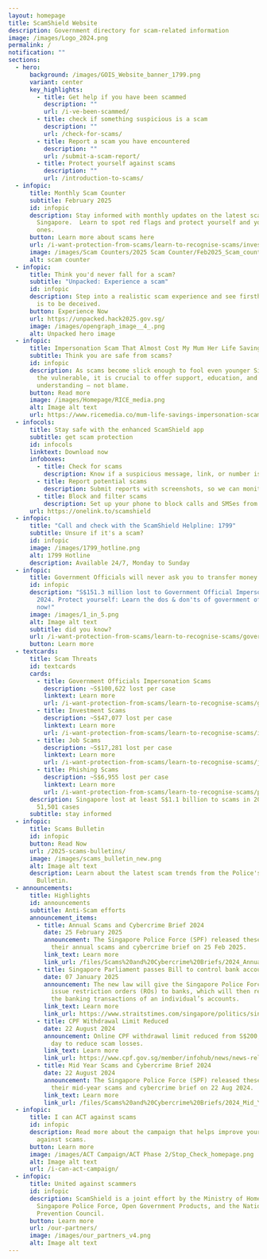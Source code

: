 ```yaml
---
layout: homepage
title: ScamShield Website
description: Government directory for scam-related information
image: /images/Logo_2024.png
permalink: /
notification: ""
sections:
  - hero:
      background: /images/GOIS_Website_banner_1799.png
      variant: center
      key_highlights:
        - title: Get help if you have been scammed
          description: ""
          url: /i-ve-been-scammed/
        - title: check if something suspicious is a scam
          description: ""
          url: /check-for-scams/
        - title: Report a scam you have encountered
          description: ""
          url: /submit-a-scam-report/
        - title: Protect yourself against scams
          description: ""
          url: /introduction-to-scams/
  - infopic:
      title: Monthly Scam Counter
      subtitle: February 2025
      id: infopic
      description: Stay informed with monthly updates on the latest scam statistics in
        Singapore.  Learn to spot red flags and protect yourself and your loved
        ones.
      button: Learn more about scams here
      url: /i-want-protection-from-scams/learn-to-recognise-scams/investment-scams/
      image: /images/Scam Counters/2025 Scam Counter/Feb2025_Scam_counter.png
      alt: scam counter
  - infopic:
      title: Think you'd never fall for a scam?
      subtitle: "Unpacked: Experience a scam"
      id: infopic
      description: Step into a realistic scam experience and see firsthand how easy it
        is to be deceived.
      button: Experience Now
      url: https://unpacked.hack2025.gov.sg/
      image: /images/opengraph_image__4_.png
      alt: Unpacked hero image
  - infopic:
      title: Impersonation Scam That Almost Cost My Mum Her Life Savings
      subtitle: Think you are safe from scams?
      id: infopic
      description: As scams become slick enough to fool even younger Singaporeans and
        the vulnerable, it is crucial to offer support, education, and
        understanding — not blame.⁠
      button: Read more
      image: /images/Homepage/RICE_media.png
      alt: Image alt text
      url: https://www.ricemedia.co/mum-life-savings-impersonation-scam/
  - infocols:
      title: Stay safe with the enhanced ScamShield app
      subtitle: get scam protection
      id: infocols
      linktext: Download now
      infoboxes:
        - title: Check for scams
          description: Know if a suspicious message, link, or number is likely a scam
        - title: Report potential scams
          description: Submit reports with screenshots, so we can monitor them better
        - title: Block and filter scams
          description: Set up your phone to block calls and SMSes from scammers
      url: https://onelink.to/scamshield
  - infopic:
      title: "Call and check with the ScamShield Helpline: 1799"
      subtitle: Unsure if it's a scam?
      id: infopic
      image: /images/1799_hotline.png
      alt: 1799 Hotline
      description: Available 24/7, Monday to Sunday
  - infopic:
      title: Government Officials will never ask you to transfer money
      id: infopic
      description: "S$151.3 million lost to Government Official Impersonation Scams in
        2024. Protect yourself: Learn the dos & don'ts of government officials
        now!"
      image: /images/1_in_5.png
      alt: Image alt text
      subtitle: did you know?
      url: /i-want-protection-from-scams/learn-to-recognise-scams/government-officials-impersonation-scams/
      button: Learn more
  - textcards:
      title: Scam Threats
      id: textcards
      cards:
        - title: Government Officials Impersonation Scams
          description: ~S$100,622 lost per case
          linktext: Learn more
          url: /i-want-protection-from-scams/learn-to-recognise-scams/government-officials-impersonation-scams/
        - title: Investment Scams
          description: ~S$47,077 lost per case
          linktext: Learn more
          url: /i-want-protection-from-scams/learn-to-recognise-scams/investment-scams/
        - title: Job Scams
          description: ~S$17,281 lost per case
          linktext: Learn more
          url: /i-want-protection-from-scams/learn-to-recognise-scams/job-scams/
        - title: Phishing Scams
          description: ~S$6,955 lost per case
          linktext: Learn more
          url: /i-want-protection-from-scams/learn-to-recognise-scams/phishing-scams/
      description: Singapore lost at least S$1.1 billion to scams in 2024 across
        51,501 cases
      subtitle: stay informed
  - infopic:
      title: Scams Bulletin
      id: infopic
      button: Read Now
      url: /2025-scams-bulletins/
      image: /images/scams_bulletin_new.png
      alt: Image alt text
      description: Learn about the latest scam trends from the Police's Monthly Scams
        Bulletin.
  - announcements:
      title: Highlights
      id: announcements
      subtitle: Anti-Scam efforts
      announcement_items:
        - title: Annual Scams and Cybercrime Brief 2024
          date: 25 February 2025
          announcement: The Singapore Police Force (SPF) released these latest figures in
            their annual scams and cybercrime brief on 25 Feb 2025.
          link_text: Learn more
          link_url: /files/Scams%20and%20Cybercrime%20Briefs/2024_Annual_SCC_Brief.pdf
        - title: Singapore Parliament passes Bill to control bank accounts of scam victims
          date: 07 January 2025
          announcement: The new law will give the Singapore Police Force (SPF)  powers to
            issue restriction orders (ROs) to banks, which will then restrict
            the banking transactions of an individual’s accounts.
          link_text: Learn more
          link_url: https://www.straitstimes.com/singapore/politics/singapore-passes-bill-to-control-bank-accounts-of-scam-victims-law-will-also-cover-cheating-cases
        - title: CPF Withdrawal Limit Reduced
          date: 22 August 2024
          announcement: Online CPF withdrawal limit reduced from S$200,000 to S$50,000 per
            day to reduce scam losses.
          link_text: Learn more
          link_url: https://www.cpf.gov.sg/member/infohub/news/news-releases/lowering-of-maximum-daily-withdrawal-limit-to-50000-for-online-cpf-withdrawals-to-strengthen-safeguards-against-scams
        - title: Mid Year Scams and Cybercrime Brief 2024
          date: 22 August 2024
          announcement: The Singapore Police Force (SPF) released these latest figures in
            their mid-year scams and cybercrime brief on 22 Aug 2024.
          link_text: Learn more
          link_url: /files/Scams%20and%20Cybercrime%20Briefs/2024_Mid_Year_SCC_Brief.pdf
  - infopic:
      title: I can ACT against scams
      id: infopic
      description: Read more about the campaign that helps improve your defences
        against scams.
      button: Learn more
      image: /images/ACT Campaign/ACT Phase 2/Stop_Check_homepage.png
      alt: Image alt text
      url: /i-can-act-campaign/
  - infopic:
      title: United against scammers
      id: infopic
      description: ScamShield is a joint effort by the Ministry of Home Affairs, the
        Singapore Police Force, Open Government Products, and the National Crime
        Prevention Council.
      button: Learn more
      url: /our-partners/
      image: /images/our_partners_v4.png
      alt: Image alt text
---
```

